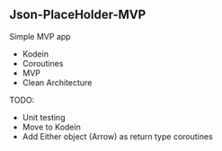 ## Json-PlaceHolder-MVP

Simple MVP app

* Kodein
* Coroutines
* MVP
* Clean Architecture


TODO:
* Unit testing
* Move to Kodein
* Add Either object (Arrow) as return type coroutines

